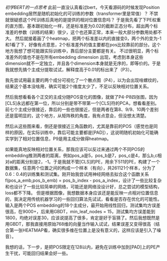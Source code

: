 *初学BERT的一点思考*
此前一直没认真看过bert，今天看源码的时候发现Position embedding居然是随机初始化的可训练的参数（transformer里是常值）？
不禁就很疑惑这个PE训练后真地的是提供的相对位置信息吗？
于是我先看了下PE权重的直方图，基本跟初始化一样，还是标准差为0.02的截断正态分布，超出两个标准差的参数（训练的结果）很少，这个也还算正常，本来一般大部分参数用处都不大。
然后就接着画了个heatmap，把两个标准差以内的直接变0，两个外的变为-1和1看了下，好像有点意思，2个标准差外的值主要都在pos比较靠前的部分。这个地方我想了想可能跟实际训练中，靠后部分主要都是<PAD>有关。
不过很明显，两个标准差外的值也不是在所有embedding dimension 出现，考虑到本身这些dimension就不一定独立，并且各个dimension本身就是无序的，即等价的。于是我就想先搞个主成分提取试试，解释度高于0.01的标出来了（P3）。

我先尝试用最主要的两个成分可视化了一个散点图（P4），以为会出现啥螺纹的，结果这个基本没啥用，确实可能2个维度太少了，不足以反映相对位置关系。

然后我想看看各个正交的主成分随POS变化的图像，就做了P4-P8四张图，因为[CLS]永远都在第一位，所以分别是带不带第一个[CLS]符的PCA，想看看差别。前七个主成分很接近，靠后的一些也很接近，但是两者在第8、9/9、10两个差别还是蛮明显的，这个地方，从矩阵秩的角度，我有点意会，但没想太清楚。

然后从这些图来看，倒还是很接近三角函数的，尤其是靠前的POS（感觉也是同样的原因，在实际训练中，靠后可能主要都是[PAD]），这说明随机初始化可能确实学到了相对位置信息，P9是用主成分做得heatmap。

如果能真地反映相对位置关系，那我应该可以反过来通过两个不同POS的embedding推测两者的距离，例如pos_a是5，pos_b是7，pos_c是4，那么b,c相对a的距离分别是2，-1。于是我就不管[CLS]的PE，用余下511的PE，构建了一个数据集，任意两个位置之间的构成一个样本（有向），共261121个样本，分为了0.6：0.4的训练集和测试集。刚开始我尝试用神经网络去拟合这个函数关系f(pos_a_emb,pos_b_emb) = pos_b_index - pos_a_index，设计了一些比较复杂和也设计了一些比较简单的网络，可能还是网络没设计好，总之尝试的模型结构，loss都不下降。
但是根据图像，我想数据本身应该还是能反映一点相对位置信息的，我决定用传统机器学习的一些回归算法先试试，看看是否存在优化的可能性。输入是两个POS embedding的18个主成分，最开始用线性回归，测试集均方误差很高，在9000+，后来用GBDT，min_leaf_nodes = 15，测试集均方误差能到1800，均绝对误差30，应该说提高了很多，肯定是好于盲猜了。然后我想既然是用GBDT，那我直接用原始768维的向量当作输入试试，结果误差又变得很高（结合第一张HEATMAP看，确实很多维在位置上是没有意义的，这样应该是引入了噪音）。

我想的话，下一步，是把POS限定在128以内，避免在训练中加到[PAD]上的PE产生干扰，可能回归结果会好一些。
